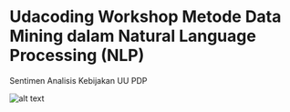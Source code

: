 # Udacoding Workshop Metode Data Mining dalam Natural Language Processing (NLP)
Sentimen Analisis Kebijakan UU PDP

![alt text](https://github.com/abdazzamajhari/UdacodingWorkshop_DataMiningNLP/blob/main/Azzam.jpeg?raw=true)
